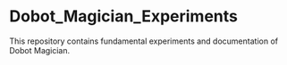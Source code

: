 # Dobot_Magician_Experiments
This repository contains fundamental experiments and documentation of Dobot Magician.
